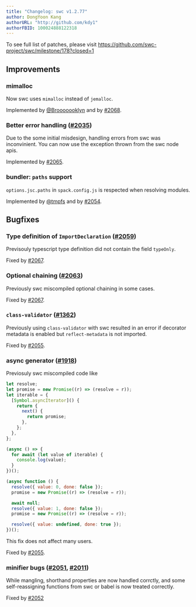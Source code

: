 ```yaml
---
title: "Changelog: swc v1.2.77"
author: DongYoon Kang
authorURL: "http://github.com/kdy1"
authorFBID: 100024888122318
---
```


To see full list of patches, please visit https://github.com/swc-project/swc/milestone/178?closed=1

## Improvements

### mimalloc

Now swc uses `mimalloc` instead of `jemalloc`.

Implemented by [@Brooooooklyn](https://github.com/Brooooooklyn) and by [#2068](https://github.com/swc-project/swc/pull/2068).

### Better error handling ([#2035](https://github.com/swc-project/swc/issues/2035))

Due to the some initial misdesign, handling errors from swc was inconvinient.
You can now use the exception thrown from the swc node apis.

Implemented by [#2065](https://github.com/swc-project/swc/pull/2065).

### bundler: `paths` support

`options.jsc.paths` in `spack.config.js` is respected when resolving modules.

Implemented by [@tmpfs](https://github.com/tmpfs) and by [#2054](https://github.com/swc-project/swc/pull/2054).

## Bugfixes

### Type definition of `ImportDeclaration` ([#2059](https://github.com/swc-project/swc/issues/2059))

Previsouly typescript type definition did not contain the field `typeOnly`.

Fixed by [#2067](https://github.com/swc-project/swc/pull/2067).

### Optional chaining ([#2063](https://github.com/swc-project/swc/issues/2063))

Previously swc miscompiled optional chaining in some cases.

Fixed by [#2067](https://github.com/swc-project/swc/pull/2067).

### `class-validator` ([#1362](https://github.com/swc-project/swc/issues/1362))

Previously using `class-validator` with swc resulted in an error if decorator metadata is enabled but `reflect-metadata` is not imported.

Fixed by [#2055](https://github.com/swc-project/swc/pull/2055).

### async generator ([#1918](https://github.com/swc-project/swc/issues/1918))

Previosuly swc miscompiled code like

```js
let resolve;
let promise = new Promise((r) => (resolve = r));
let iterable = {
  [Symbol.asyncIterator]() {
    return {
      next() {
        return promise;
      },
    };
  },
};

(async () => {
  for await (let value of iterable) {
    console.log(value);
  }
})();

(async function () {
  resolve({ value: 0, done: false });
  promise = new Promise((r) => (resolve = r));

  await null;
  resolve({ value: 1, done: false });
  promise = new Promise((r) => (resolve = r));

  resolve({ value: undefined, done: true });
})();
```

This fix does not affect many users.

Fixed by [#2055](https://github.com/swc-project/swc/pull/2055).

### minifier bugs ([#2051](https://github.com/swc-project/swc/issues/2051), [#2011](https://github.com/swc-project/swc/issues/2011))

While mangling, shorthand properties are now handled corrctly, and some self-reassigning functions from swc or babel is now treated correctly.

Fixed by [#2052](https://github.com/swc-project/swc/pull/2052)
